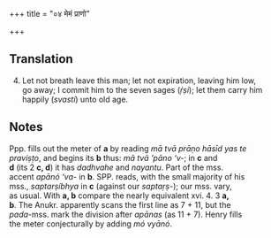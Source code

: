 +++
title = "०४ मेमं प्राणो"

+++
## Translation
4. Let not breath leave this man; let not expiration, leaving him low,  
go away; I commit him to the seven sages (*ṛ́ṣi*); let them carry him  
happily (*svastí*) unto old age.

## Notes
  
  
  
  
  
Ppp. fills out the meter of **a** by reading *mā tvā prāṇo hāsīd yas te  
praviṣṭo*, and begins its **b** thus: *mā tvā ’pāno ‘v-*; in **c** and  
**d** (its 2 **c, d**) it has *dadhvahe* and *nayantu*. Part of the mss.  
accent *apānó ‘va-* in **b**. SPP. reads, with the small majority of his  
mss., *saptarṣíbhya* in **c** (against our *saptaṛṣ-*); our mss. vary,  
as usual. With **a, b** compare the nearly equivalent xvi. 4. 3 **a,  
b**. The Anukr. apparently scans the first line as 7 + 11, but the  
*pada*-mss. mark the division after *apānas* (as 11 + 7). Henry fills  
the meter conjecturally by adding *mó vyānó*.
